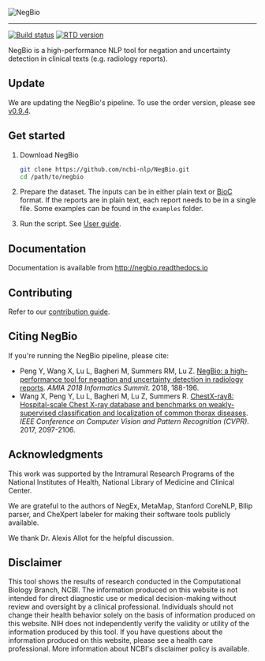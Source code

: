 ![NegBio](https://github.com/yfpeng/negbio2/blob/master/images/negbio.png?raw=true)

-----------------------

[![Build status](https://github.com/yfpeng/negbio2/workflows/negbio2/badge.svg)](https://github.com/yfpeng/negbio2)
[![RTD version](https://img.shields.io/readthedocs/negbio2.svg)](http://negbio2.readthedocs.io)


NegBio is a high-performance NLP tool for negation and uncertainty detection in clinical texts (e.g. radiology reports).


## Update

We are updating the NegBio's pipeline. To use the order version, please see [v0.9.4](https://github.com/ncbi-nlp/NegBio/tree/v0.9.4).


## Get started

1. Download NegBio

    ```bash
    git clone https://github.com/ncbi-nlp/NegBio.git
    cd /path/to/negbio
    ```

2. Prepare the dataset. 
   The inputs can be in either plain text or [BioC](http://bioc.sourceforge.net/) format. If the reports are in plain text, each report needs to be in a single file. Some examples can be found in the `examples` folder.

3. Run the script. See [User guide](https://negbio2.readthedocs.io/en/latest/user_guide.html).


## Documentation

Documentation is available from http://negbio.readthedocs.io

## Contributing

Refer to our [contribution guide](https://negbio2.readthedocs.io/en/latest/contributing.html).


## Citing NegBio

If you're running the NegBio pipeline, please cite:

*  Peng Y, Wang X, Lu L, Bagheri M, Summers RM, Lu Z. [NegBio: a high-performance tool for negation and uncertainty detection in radiology reports](https://arxiv.org/abs/1712.05898). *AMIA 2018 Informatics Summit*. 2018, 188-196.
*  Wang X, Peng Y, Lu L, Bagheri M, Lu Z, Summers R. [ChestX-ray8: Hospital-scale Chest X-ray database and benchmarks on weakly-supervised classification and localization of common thorax diseases](https://arxiv.org/abs/1705.02315). *IEEE Conference on Computer Vision and Pattern Recognition (CVPR)*. 2017, 2097-2106.

## Acknowledgments

This work was supported by the Intramural Research Programs of the National Institutes of Health, National Library of Medicine and Clinical Center.

We are grateful to the authors of NegEx, MetaMap, Stanford CoreNLP, Bllip parser, and CheXpert labeler for making their software tools publicly available.

We thank Dr. Alexis Allot for the helpful discussion.

## Disclaimer

This tool shows the results of research conducted in the Computational Biology Branch, NCBI. The information produced on this website is not intended for direct diagnostic use or medical decision-making without review and oversight by a clinical professional. Individuals should not change their health behavior solely on the basis of information produced on this website. NIH does not independently verify the validity or utility of the information produced by this tool. If you have questions about the information produced on this website, please see a health care professional. More information about NCBI's disclaimer policy is available.
